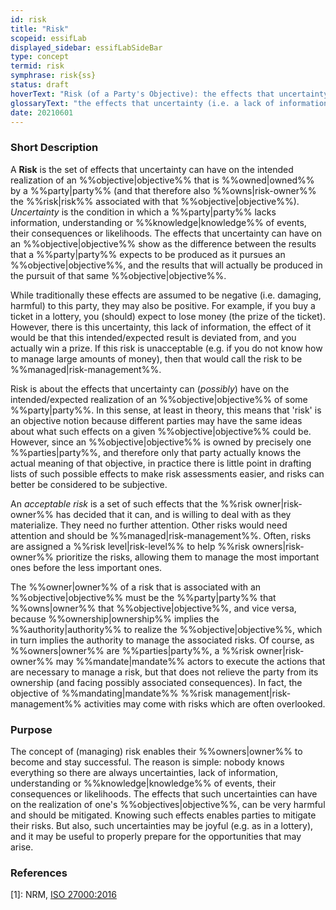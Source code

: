 ```yaml
---
id: risk
title: "Risk"
scopeid: essifLab
displayed_sidebar: essifLabSideBar
type: concept
termid: risk
symphrase: risk{ss}
status: draft
hoverText: "Risk (of a Party's Objective): the effects that uncertainty (i.e. a lack of information, understanding or knowledge of events, their consequences or likelihoods) can have on the intended realization of that Party's Objective."
glossaryText: "the effects that uncertainty (i.e. a lack of information, understanding or %%knowledge^knowledge%% of events, their consequences or likelihoods) can have on the intended realization of an %%objective^objective%% of a %%party^party%%."
date: 20210601
---
```


### Short Description
A **Risk** is the set of effects that uncertainty can have on the intended realization of an %%objective|objective%% that is %%owned|owned%% by a %%party|party%% (and that therefore also %%owns|risk-owner%% the %%risk|risk%% associated with that %%objective|objective%%). *Uncertainty* is the condition in which a %%party|party%% lacks information, understanding or %%knowledge|knowledge%% of events, their consequences or likelihoods. The effects that uncertainty can have on an %%objective|objective%% show as the difference between the results that a %%party|party%% expects to be produced as it pursues an %%objective|objective%%, and the results that will actually be produced in the pursuit of that same %%objective|objective%%.

While traditionally these effects are assumed to be negative (i.e. damaging, harmful) to this party, they may also be positive. For example, if you buy a ticket in a lottery, you (should) expect to lose money (the prize of the ticket). However, there is this uncertainty, this lack of information, the effect of it would be that this intended/expected result is deviated from, and you actually win a prize. If this risk is unacceptable (e.g. if you do not know how to manage large amounts of money), then that would call the risk to be %%managed|risk-management%%.

Risk is about the effects that uncertainty can (_possibly_) have on the intended/expected realization of an %%objective|objective%% of some %%party|party%%. In this sense, at least in theory, this means that 'risk' is an objective notion because different parties may have the same ideas about what such effects on a given %%objective|objective%% could be. However, since an  %%objective|objective%% is owned by precisely one %%parties|party%%, and therefore only that party actually knows the actual meaning of that objective, in practice there is little point in drafting lists of such possible effects to make risk assessments easier, and risks can better be considered to be subjective.

An _acceptable risk_ is a set of such effects that the %%risk owner|risk-owner%% has decided that it can, and is willing to deal with as they materialize. They need no further attention. Other risks would need attention and should be %%managed|risk-management%%. Often, risks are assigned a %%risk level|risk-level%% to help %%risk owners|risk-owner%% prioritize the risks, allowing them to manage the most important ones before the less important ones.

The %%owner|owner%% of a risk that is associated with an %%objective|objective%% must be the %%party|party%% that %%owns|owner%% that %%objective|objective%%, and vice versa, because %%ownership|ownership%% implies the %%authority|authority%% to realize the %%objective|objective%%, which in turn implies the authority to manage the associated risks. Of course, as %%owners|owner%% are %%parties|party%%, a %%risk owner|risk-owner%% may %%mandate|mandate%% actors to execute the actions that are necessary to manage a risk, but that does not relieve the party from its ownership (and facing possibly associated consequences). In fact, the objective of %%mandating|mandate%% %%risk management|risk-management%% activities may come with risks which are often overlooked.

### Purpose
The concept of (managing) risk enables their %%owners|owner%% to become and stay successful. The reason is simple: nobody knows everything so there are always uncertainties, lack of information, understanding or %%knowledge|knowledge%% of events, their consequences or likelihoods. The effects that such uncertainties can have on the realization of one's %%objectives|objective%%, can be very harmful and should be mitigated. Knowing such effects enables parties to mitigate their risks. But also, such uncertainties may be joyful (e.g. as in a lottery), and it may be useful to properly prepare for the opportunities that may arise.

### References

[1]: NRM, [ISO 27000:2016](https://www.iso.org/obp/ui#iso:std:iso-iec:27000:ed-4:v1:en)
